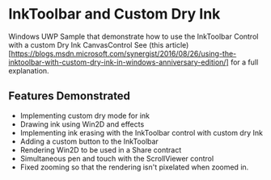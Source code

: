 # InkToolbar and Custom Dry Ink
Windows UWP Sample that demonstrate how to use the InkToolbar Control with a custom Dry Ink CanvasControl
See (this article)[https://blogs.msdn.microsoft.com/synergist/2016/08/26/using-the-inktoolbar-with-custom-dry-ink-in-windows-anniversary-edition/] 
for a full explanation.
## Features Demonstrated
- Implementing custom dry mode for ink
- Drawing ink using Win2D and effects
- Implementing ink erasing with the InkToolbar control with custom dry Ink
- Adding a custom button to the InkToolbar
- Rendering Win2D to be used in a Share contract
- Simultaneous pen and touch with the ScrollViewer control
- Fixed zooming so that the rendering isn't pixelated when zoomed in.